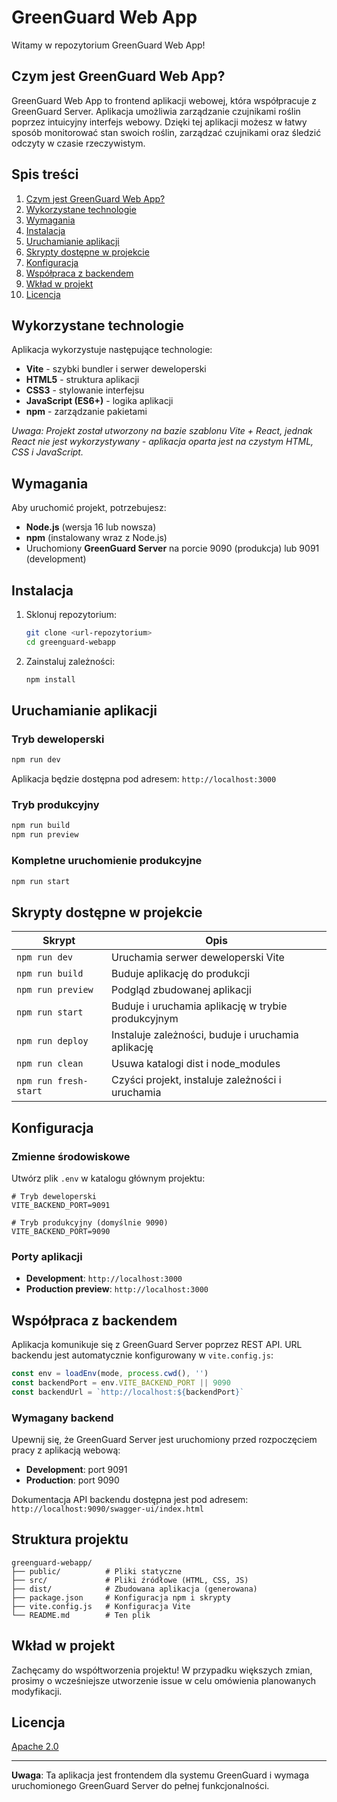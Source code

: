 # GreenGuard Web App

Witamy w repozytorium GreenGuard Web App!

## Czym jest GreenGuard Web App?

GreenGuard Web App to frontend aplikacji webowej, która współpracuje z GreenGuard Server. Aplikacja umożliwia zarządzanie czujnikami roślin poprzez intuicyjny interfejs webowy. Dzięki tej aplikacji możesz w łatwy sposób monitorować stan swoich roślin, zarządzać czujnikami oraz śledzić odczyty w czasie rzeczywistym.

## Spis treści

1. [Czym jest GreenGuard Web App?](#czym-jest-greenguard-web-app)
2. [Wykorzystane technologie](#wykorzystane-technologie)
3. [Wymagania](#wymagania)
4. [Instalacja](#instalacja)
5. [Uruchamianie aplikacji](#uruchamianie-aplikacji)
6. [Skrypty dostępne w projekcie](#skrypty-dostępne-w-projekcie)
7. [Konfiguracja](#konfiguracja)
8. [Współpraca z backendem](#współpraca-z-backendem)
9. [Wkład w projekt](#wkład-w-projekt)
10. [Licencja](#licencja)

## Wykorzystane technologie

Aplikacja wykorzystuje następujące technologie:
- **Vite** - szybki bundler i serwer deweloperski
- **HTML5** - struktura aplikacji
- **CSS3** - stylowanie interfejsu
- **JavaScript (ES6+)** - logika aplikacji
- **npm** - zarządzanie pakietami

*Uwaga: Projekt został utworzony na bazie szablonu Vite + React, jednak React nie jest wykorzystywany - aplikacja oparta jest na czystym HTML, CSS i JavaScript.*

## Wymagania

Aby uruchomić projekt, potrzebujesz:
- **Node.js** (wersja 16 lub nowsza)
- **npm** (instalowany wraz z Node.js)
- Uruchomiony **GreenGuard Server** na porcie 9090 (produkcja) lub 9091 (development)

## Instalacja

1. Sklonuj repozytorium:
   ```bash
   git clone <url-repozytorium>
   cd greenguard-webapp
   ```

2. Zainstaluj zależności:
   ```bash
   npm install
   ```

## Uruchamianie aplikacji

### Tryb deweloperski
```bash
npm run dev
```
Aplikacja będzie dostępna pod adresem: `http://localhost:3000`

### Tryb produkcyjny
```bash
npm run build
npm run preview
```

### Kompletne uruchomienie produkcyjne
```bash
npm run start
```

## Skrypty dostępne w projekcie

| Skrypt | Opis |
|--------|------|
| `npm run dev` | Uruchamia serwer deweloperski Vite |
| `npm run build` | Buduje aplikację do produkcji |
| `npm run preview` | Podgląd zbudowanej aplikacji |
| `npm run start` | Buduje i uruchamia aplikację w trybie produkcyjnym |
| `npm run deploy` | Instaluje zależności, buduje i uruchamia aplikację |
| `npm run clean` | Usuwa katalogi dist i node_modules |
| `npm run fresh-start` | Czyści projekt, instaluje zależności i uruchamia |

## Konfiguracja

### Zmienne środowiskowe

Utwórz plik `.env` w katalogu głównym projektu:

```env
# Tryb deweloperski
VITE_BACKEND_PORT=9091

# Tryb produkcyjny (domyślnie 9090)
VITE_BACKEND_PORT=9090
```

### Porty aplikacji

- **Development**: `http://localhost:3000`
- **Production preview**: `http://localhost:3000`

## Współpraca z backendem

Aplikacja komunikuje się z GreenGuard Server poprzez REST API. URL backendu jest automatycznie konfigurowany w `vite.config.js`:

```javascript
const env = loadEnv(mode, process.cwd(), '')
const backendPort = env.VITE_BACKEND_PORT || 9090
const backendUrl = `http://localhost:${backendPort}`
```

### Wymagany backend

Upewnij się, że GreenGuard Server jest uruchomiony przed rozpoczęciem pracy z aplikacją webową:
- **Development**: port 9091
- **Production**: port 9090

Dokumentacja API backendu dostępna jest pod adresem: `http://localhost:9090/swagger-ui/index.html`

## Struktura projektu

```
greenguard-webapp/
├── public/          # Pliki statyczne
├── src/             # Pliki źródłowe (HTML, CSS, JS)
├── dist/            # Zbudowana aplikacja (generowana)
├── package.json     # Konfiguracja npm i skrypty
├── vite.config.js   # Konfiguracja Vite
└── README.md        # Ten plik
```

## Wkład w projekt

Zachęcamy do współtworzenia projektu! W przypadku większych zmian, prosimy o wcześniejsze utworzenie issue w celu omówienia planowanych modyfikacji.



## Licencja

[Apache 2.0](https://choosealicense.com/licenses/apache-2.0/)

---

**Uwaga**: Ta aplikacja jest frontendem dla systemu GreenGuard i wymaga uruchomionego GreenGuard Server do pełnej funkcjonalności.